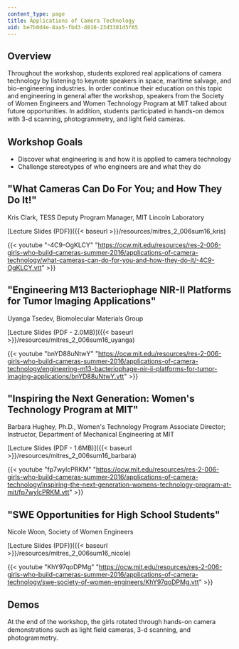 ```yaml
---
content_type: page
title: Applications of Camera Technology
uid: be7b0d4e-8aa5-fbd3-d810-23d3381d5f65
---
```


Overview
--------

Throughout the workshop, students explored real applications of camera technology by listening to keynote speakers in space, maritime salvage, and bio-engineering industries. In order continue their education on this topic and engineering in general after the workshop, speakers from the Society of Women Engineers and Women Technology Program at MIT talked about future opportunities. In addition, students participated in hands-on demos with 3-d scanning, photogrammetry, and light ﬁeld cameras.

Workshop Goals
--------------

*   Discover what engineering is and how it is applied to camera technology
*   Challenge stereotypes of who engineers are and what they do

"What Cameras Can Do For You; and How They Do It!"
--------------------------------------------------

Kris Clark, TESS Deputy Program Manager, MIT Lincoln Laboratory

[Lecture Slides (PDF)]({{< baseurl >}}/resources/mitres_2_006sum16_kris)

{{< youtube "-4C9-OgKLCY" "https://ocw.mit.edu/resources/res-2-006-girls-who-build-cameras-summer-2016/applications-of-camera-technology/what-cameras-can-do-for-you-and-how-they-do-it/-4C9-OgKLCY.vtt" >}}

"Engineering M13 Bacteriophage NIR-II Platforms for Tumor Imaging Applications"
-------------------------------------------------------------------------------

Uyanga Tsedev, Biomolecular Materials Group

[Lecture Slides (PDF - 2.0MB)]({{< baseurl >}}/resources/mitres_2_006sum16_uyanga)

{{< youtube "bnYD88uNtwY" "https://ocw.mit.edu/resources/res-2-006-girls-who-build-cameras-summer-2016/applications-of-camera-technology/engineering-m13-bacteriophage-nir-ii-platforms-for-tumor-imaging-applications/bnYD88uNtwY.vtt" >}}

"Inspiring the Next Generation: Women's Technology Program at MIT"
------------------------------------------------------------------

Barbara Hughey, Ph.D., Women's Technology Program Associate Director; Instructor, Department of Mechanical Engineering at MIT

[Lecture Slides (PDF - 1.6MB)]({{< baseurl >}}/resources/mitres_2_006sum16_barbara)

{{< youtube "fp7wylcPRKM" "https://ocw.mit.edu/resources/res-2-006-girls-who-build-cameras-summer-2016/applications-of-camera-technology/inspiring-the-next-generation-womens-technology-program-at-mit/fp7wylcPRKM.vtt" >}}

"SWE Opportunities for High School Students"
--------------------------------------------

Nicole Woon, Society of Women Engineers

[Lecture Slides (PDF)]({{< baseurl >}}/resources/mitres_2_006sum16_nicole)

{{< youtube "KhY97qoDPMg" "https://ocw.mit.edu/resources/res-2-006-girls-who-build-cameras-summer-2016/applications-of-camera-technology/swe-society-of-women-engineers/KhY97qoDPMg.vtt" >}}

Demos
-----

At the end of the workshop, the girls rotated through hands-on camera demonstrations such as light ﬁeld cameras, 3-d scanning, and photogrammetry.